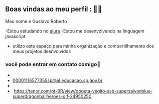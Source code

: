 ## Boas vindas ao meu perfil : 🐱‍👤

Meu nome é Gustavo Roberto

-Estou estudando no [alura](https://cursos.alura.com.br)
-Estou me desenvolvendo na linguagem javascript
- utilizo este espaço para minha organizaçâo e compartilhamento dos meus projetos desnvolvidos
 
 ### você pode entrar em contato comigo📧
- 
- 00001116577355sp@al.educacao.sp.gov.br
- 
- 
  ![]()
  https://tenor.com/pt-BR/view/gogeta-vegito-ssb-supersaiyanblue-superdragonballheroes-gif-24950250
